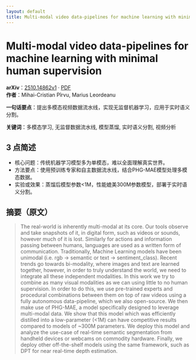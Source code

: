 ```yaml
---
layout: default
title: Multi-modal video data-pipelines for machine learning with minimal human supervision
---
```


# Multi-modal video data-pipelines for machine learning with minimal human supervision
**arXiv**：[2510.14862v1](https://arxiv.org/abs/2510.14862) · [PDF](https://arxiv.org/pdf/2510.14862.pdf)  
**作者**：Mihai-Cristian Pîrvu, Marius Leordeanu  

**一句话要点**：提出多模态视频数据流水线，实现无监督机器学习，应用于实时语义分割。

**关键词**：多模态学习, 无监督数据流水线, 模型蒸馏, 实时语义分割, 视频分析

## 3 点简述
- 核心问题：传统机器学习模型多为单模态，难以全面理解真实世界。
- 方法要点：使用预训练专家和自主数据流水线，结合PHG-MAE模型处理多模态数据。
- 实验或效果：蒸馏后模型参数<1M，性能媲美300M参数模型，部署于实时语义分割。

## 摘要（原文）

> The real-world is inherently multi-modal at its core. Our tools observe and
> take snapshots of it, in digital form, such as videos or sounds, however much
> of it is lost. Similarly for actions and information passing between humans,
> languages are used as a written form of communication. Traditionally, Machine
> Learning models have been unimodal (i.e. rgb -> semantic or text ->
> sentiment_class). Recent trends go towards bi-modality, where images and text
> are learned together, however, in order to truly understand the world, we need
> to integrate all these independent modalities. In this work we try to combine
> as many visual modalities as we can using little to no human supervision. In
> order to do this, we use pre-trained experts and procedural combinations
> between them on top of raw videos using a fully autonomous data-pipeline, which
> we also open-source. We then make use of PHG-MAE, a model specifically designed
> to leverage multi-modal data. We show that this model which was efficiently
> distilled into a low-parameter (<1M) can have competitive results compared to
> models of ~300M parameters. We deploy this model and analyze the use-case of
> real-time semantic segmentation from handheld devices or webcams on commodity
> hardware. Finally, we deploy other off-the-shelf models using the same
> framework, such as DPT for near real-time depth estimation.

